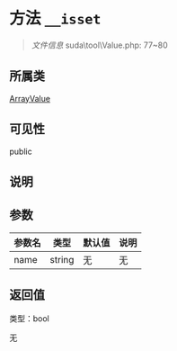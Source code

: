 # 方法 `__isset`

> *文件信息* suda\tool\Value.php: 77~80

## 所属类 

[ArrayValue](../ArrayValue.md)

## 可见性

public

## 说明



## 参数


| 参数名 | 类型 | 默认值 | 说明 |
|--------|-----|-------|-------|
| name |  string | 无 | 无 |



## 返回值

类型：bool

无

